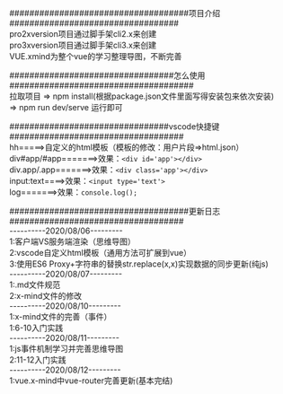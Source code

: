 ####################################项目介绍##################################<br>
pro2xversion项目通过脚手架cli2.x来创建<br>
pro3xversion项目通过脚手架cli3.x来创建<br>
VUE.xmind为整个vue的学习整理导图，不断完善<br>


#################################怎么使用#####################################<br>
拉取项目 => npm install(根据package.json文件里面写得安装包来依次安装)<br>
=> npm run dev/serve 运行即可<br>


################################vscode快捷键###################################<br>
hh=====>自定义的html模板（模板的修改：用户片段=>html.json）<br>
div#app/#app=======>效果：```<div id='app'></div>```<br>
div.app/.app=======>效果：```<div class='app'></div>```<br>
input:text====>效果：```<input type='text'>```<br>
log=======>效果：```console.log();```<br>



####################################更新日志###################################<br>
----------2020/08/06---------<br>
1:客户端VS服务端渲染（思维导图）<br>
2:vscode自定义html模板（通用方法可扩展到vue）<br>
3:使用ES6 Proxy+字符串的替换str.replace(x,x)实现数据的同步更新(纯js)<br>
----------2020/08/07---------<br>
1:.md文件规范<br>
2:x-mind文件的修改<br>
----------2020/08/10---------<br>
1:x-mind文件的完善（事件）<br>
1:6-10入门实践<br>
----------2020/08/11---------<br>
1:js事件机制学习并完善思维导图<br>
2:11-12入门实践<br>
----------2020/08/12---------<br>
1:vue.x-mind中vue-router完善更新(基本完结)<br>